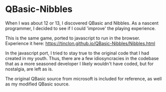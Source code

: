 # QBasic-Nibbles

When I was about 12 or 13, I discovered QBasic and Nibbles. As a nascent programmer, I decided to see if I could 'improve' the playing experience.

This is the same game, ported to javascript to run in the browser. Experience it here: https://tinclon.github.io/QBasic-Nibbles/Nibbles.html

In the javascript port, I tried to stay true to the original code that I had created in my youth. Thus, there are a few idiosyncracies in the codebase that as a more seasoned developer I likely wouldn't have coded, but for nostalgia, are left as is.

The original QBasic source from microsoft is included for reference, as well as my modified QBasic source.
